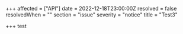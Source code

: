 +++
affected = ["API"]
date = 2022-12-18T23:00:00Z
resolved = false
resolvedWhen = ""
section = "issue"
severity = "notice"
title = "Test3"

+++
test